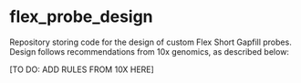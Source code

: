 # flex_probe_design

Repository storing code for the design of custom Flex Short Gapfill probes.
Design follows recommendations from 10x genomics, as described below:

[TO DO: ADD RULES FROM 10X HERE]


